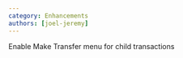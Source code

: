 ```yaml
---
category: Enhancements
authors: [joel-jeremy]
---
```


Enable Make Transfer menu for child transactions

